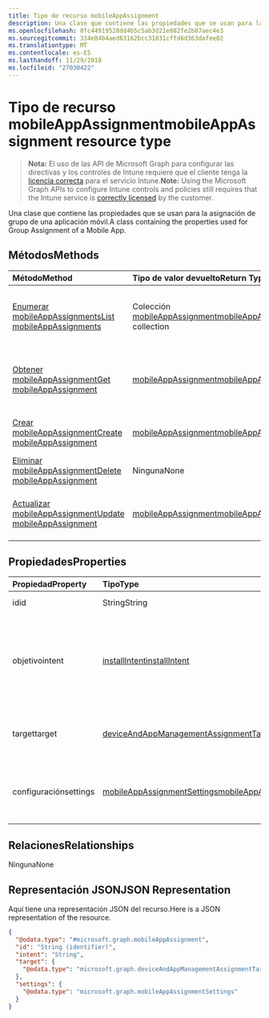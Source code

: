 ```yaml
---
title: Tipo de recurso mobileAppAssignment
description: Una clase que contiene las propiedades que se usan para la asignación de grupo de una aplicación móvil.
ms.openlocfilehash: 8fc44919528dd4b5c5ab3d21e082fe2b07aec4e3
ms.sourcegitcommit: 334e84b4aed63162bcc31831cffd6d363dafee02
ms.translationtype: MT
ms.contentlocale: es-ES
ms.lasthandoff: 11/29/2018
ms.locfileid: "27030422"
---
```

# <a name="mobileappassignment-resource-type"></a><span data-ttu-id="5017e-103">Tipo de recurso mobileAppAssignment</span><span class="sxs-lookup"><span data-stu-id="5017e-103">mobileAppAssignment resource type</span></span>

> <span data-ttu-id="5017e-104">**Nota:** El uso de las API de Microsoft Graph para configurar las directivas y los controles de Intune requiere que el cliente tenga la [licencia correcta](https://go.microsoft.com/fwlink/?linkid=839381) para el servicio Intune.</span><span class="sxs-lookup"><span data-stu-id="5017e-104">**Note:** Using the Microsoft Graph APIs to configure Intune controls and policies still requires that the Intune service is [correctly licensed](https://go.microsoft.com/fwlink/?linkid=839381) by the customer.</span></span>

<span data-ttu-id="5017e-105">Una clase que contiene las propiedades que se usan para la asignación de grupo de una aplicación móvil.</span><span class="sxs-lookup"><span data-stu-id="5017e-105">A class containing the properties used for Group Assignment of a Mobile App.</span></span>
## <a name="methods"></a><span data-ttu-id="5017e-106">Métodos</span><span class="sxs-lookup"><span data-stu-id="5017e-106">Methods</span></span>
|<span data-ttu-id="5017e-107">Método</span><span class="sxs-lookup"><span data-stu-id="5017e-107">Method</span></span>|<span data-ttu-id="5017e-108">Tipo de valor devuelto</span><span class="sxs-lookup"><span data-stu-id="5017e-108">Return Type</span></span>|<span data-ttu-id="5017e-109">Descripción</span><span class="sxs-lookup"><span data-stu-id="5017e-109">Description</span></span>|
|:---|:---|:---|
|[<span data-ttu-id="5017e-110">Enumerar mobileAppAssignments</span><span class="sxs-lookup"><span data-stu-id="5017e-110">List mobileAppAssignments</span></span>](../api/intune-apps-mobileappassignment-list.md)|<span data-ttu-id="5017e-111">Colección [mobileAppAssignment](../resources/intune-apps-mobileappassignment.md)</span><span class="sxs-lookup"><span data-stu-id="5017e-111">[mobileAppAssignment](../resources/intune-apps-mobileappassignment.md) collection</span></span>|<span data-ttu-id="5017e-112">Enumere las propiedades y las relaciones de los objetos [mobileAppAssignment](../resources/intune-apps-mobileappassignment.md).</span><span class="sxs-lookup"><span data-stu-id="5017e-112">List properties and relationships of the [mobileAppAssignment](../resources/intune-apps-mobileappassignment.md) objects.</span></span>|
|[<span data-ttu-id="5017e-113">Obtener mobileAppAssignment</span><span class="sxs-lookup"><span data-stu-id="5017e-113">Get mobileAppAssignment</span></span>](../api/intune-apps-mobileappassignment-get.md)|[<span data-ttu-id="5017e-114">mobileAppAssignment</span><span class="sxs-lookup"><span data-stu-id="5017e-114">mobileAppAssignment</span></span>](../resources/intune-apps-mobileappassignment.md)|<span data-ttu-id="5017e-115">Lea las propiedades y las relaciones del objeto [mobileAppAssignment](../resources/intune-apps-mobileappassignment.md).</span><span class="sxs-lookup"><span data-stu-id="5017e-115">Read properties and relationships of the [mobileAppAssignment](../resources/intune-apps-mobileappassignment.md) object.</span></span>|
|[<span data-ttu-id="5017e-116">Crear mobileAppAssignment</span><span class="sxs-lookup"><span data-stu-id="5017e-116">Create mobileAppAssignment</span></span>](../api/intune-apps-mobileappassignment-create.md)|[<span data-ttu-id="5017e-117">mobileAppAssignment</span><span class="sxs-lookup"><span data-stu-id="5017e-117">mobileAppAssignment</span></span>](../resources/intune-apps-mobileappassignment.md)|<span data-ttu-id="5017e-118">Cree un objeto [mobileAppAssignment](../resources/intune-apps-mobileappassignment.md).</span><span class="sxs-lookup"><span data-stu-id="5017e-118">Create a new [mobileAppAssignment](../resources/intune-apps-mobileappassignment.md) object.</span></span>|
|[<span data-ttu-id="5017e-119">Eliminar mobileAppAssignment</span><span class="sxs-lookup"><span data-stu-id="5017e-119">Delete mobileAppAssignment</span></span>](../api/intune-apps-mobileappassignment-delete.md)|<span data-ttu-id="5017e-120">Ninguna</span><span class="sxs-lookup"><span data-stu-id="5017e-120">None</span></span>|<span data-ttu-id="5017e-121">Elimina un [mobileAppAssignment](../resources/intune-apps-mobileappassignment.md).</span><span class="sxs-lookup"><span data-stu-id="5017e-121">Deletes a [mobileAppAssignment](../resources/intune-apps-mobileappassignment.md).</span></span>|
|[<span data-ttu-id="5017e-122">Actualizar mobileAppAssignment</span><span class="sxs-lookup"><span data-stu-id="5017e-122">Update mobileAppAssignment</span></span>](../api/intune-apps-mobileappassignment-update.md)|[<span data-ttu-id="5017e-123">mobileAppAssignment</span><span class="sxs-lookup"><span data-stu-id="5017e-123">mobileAppAssignment</span></span>](../resources/intune-apps-mobileappassignment.md)|<span data-ttu-id="5017e-124">Actualice las propiedades de un objeto [mobileAppAssignment](../resources/intune-apps-mobileappassignment.md).</span><span class="sxs-lookup"><span data-stu-id="5017e-124">Update the properties of a [mobileAppAssignment](../resources/intune-apps-mobileappassignment.md) object.</span></span>|

## <a name="properties"></a><span data-ttu-id="5017e-125">Propiedades</span><span class="sxs-lookup"><span data-stu-id="5017e-125">Properties</span></span>
|<span data-ttu-id="5017e-126">Propiedad</span><span class="sxs-lookup"><span data-stu-id="5017e-126">Property</span></span>|<span data-ttu-id="5017e-127">Tipo</span><span class="sxs-lookup"><span data-stu-id="5017e-127">Type</span></span>|<span data-ttu-id="5017e-128">Descripción</span><span class="sxs-lookup"><span data-stu-id="5017e-128">Description</span></span>|
|:---|:---|:---|
|<span data-ttu-id="5017e-129">id</span><span class="sxs-lookup"><span data-stu-id="5017e-129">id</span></span>|<span data-ttu-id="5017e-130">String</span><span class="sxs-lookup"><span data-stu-id="5017e-130">String</span></span>|<span data-ttu-id="5017e-131">Clave de la entidad.</span><span class="sxs-lookup"><span data-stu-id="5017e-131">Key of the entity.</span></span>|
|<span data-ttu-id="5017e-132">objetivo</span><span class="sxs-lookup"><span data-stu-id="5017e-132">intent</span></span>|[<span data-ttu-id="5017e-133">installIntent</span><span class="sxs-lookup"><span data-stu-id="5017e-133">installIntent</span></span>](../resources/intune-shared-installintent.md)|<span data-ttu-id="5017e-134">El objetivo de instalación definido por el administrador. Los valores posibles son: `available`, `required`, `uninstall` y `availableWithoutEnrollment`.</span><span class="sxs-lookup"><span data-stu-id="5017e-134">The install intent defined by the admin. Possible values are: `available`, `required`, `uninstall`, `availableWithoutEnrollment`.</span></span>|
|<span data-ttu-id="5017e-135">target</span><span class="sxs-lookup"><span data-stu-id="5017e-135">target</span></span>|[<span data-ttu-id="5017e-136">deviceAndAppManagementAssignmentTarget</span><span class="sxs-lookup"><span data-stu-id="5017e-136">deviceAndAppManagementAssignmentTarget</span></span>](../resources/intune-shared-deviceandappmanagementassignmenttarget.md)|<span data-ttu-id="5017e-137">La asignación de grupo de destino definida por el administrador.</span><span class="sxs-lookup"><span data-stu-id="5017e-137">The target group assignment defined by the admin.</span></span>|
|<span data-ttu-id="5017e-138">configuración</span><span class="sxs-lookup"><span data-stu-id="5017e-138">settings</span></span>|[<span data-ttu-id="5017e-139">mobileAppAssignmentSettings</span><span class="sxs-lookup"><span data-stu-id="5017e-139">mobileAppAssignmentSettings</span></span>](../resources/intune-apps-mobileappassignmentsettings.md)|<span data-ttu-id="5017e-140">La asignación de la configuración para el destino definida por el administrador.</span><span class="sxs-lookup"><span data-stu-id="5017e-140">The settings for target assignment defined by the admin.</span></span>|

## <a name="relationships"></a><span data-ttu-id="5017e-141">Relaciones</span><span class="sxs-lookup"><span data-stu-id="5017e-141">Relationships</span></span>
<span data-ttu-id="5017e-142">Ninguna</span><span class="sxs-lookup"><span data-stu-id="5017e-142">None</span></span>
## <a name="json-representation"></a><span data-ttu-id="5017e-143">Representación JSON</span><span class="sxs-lookup"><span data-stu-id="5017e-143">JSON Representation</span></span>
<span data-ttu-id="5017e-144">Aquí tiene una representación JSON del recurso.</span><span class="sxs-lookup"><span data-stu-id="5017e-144">Here is a JSON representation of the resource.</span></span>
<!-- {
  "blockType": "resource",
  "keyProperty": "id",
  "@odata.type": "microsoft.graph.mobileAppAssignment"
}
-->
``` json
{
  "@odata.type": "#microsoft.graph.mobileAppAssignment",
  "id": "String (identifier)",
  "intent": "String",
  "target": {
    "@odata.type": "microsoft.graph.deviceAndAppManagementAssignmentTarget"
  },
  "settings": {
    "@odata.type": "microsoft.graph.mobileAppAssignmentSettings"
  }
}
```



